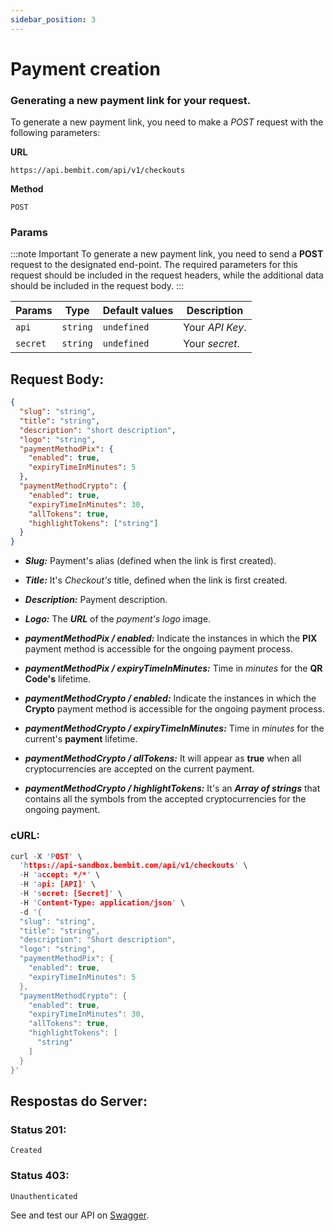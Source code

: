 ```yaml
---
sidebar_position: 3
---
```


# Payment creation

### Generating a new payment link for your request.

To generate a new payment link, you need to make a _POST_ request with the following parameters:

**URL**

```
https://api.bembit.com/api/v1/checkouts
```

**Method**

```
POST
```

### Params

:::note Important
To generate a new payment link, you need to send a **POST** request to the designated end-point. The required parameters for this request should be included in the request headers, while the additional data should be included in the request body.
:::

| Params   | Type     | Default values | Description     |
| -------- | -------- | -------------- | --------------- |
| `api`    | `string` | `undefined`    | Your _API Key_. |
| `secret` | `string` | `undefined`    | Your _secret_.  |

## Request Body:

```json
{
  "slug": "string",
  "title": "string",
  "description": "short description",
  "logo": "string",
  "paymentMethodPix": {
    "enabled": true,
    "expiryTimeInMinutes": 5
  },
  "paymentMethodCrypto": {
    "enabled": true,
    "expiryTimeInMinutes": 30,
    "allTokens": true,
    "highlightTokens": ["string"]
  }
}
```

- **_Slug:_** Payment's alias (defined when the link is first created).
- **_Title:_** It's _Checkout's_ title, defined when the link is first created.
- **_Description:_** Payment description.
- **_Logo:_** The **_URL_** of the _payment's logo_ image.

- **_paymentMethodPix / enabled:_** Indicate the instances in which the **PIX** payment method is accessible for the ongoing payment process.
- **_paymentMethodPix / expiryTimeInMinutes:_** Time in _minutes_ for the **QR Code's** lifetime.

- **_paymentMethodCrypto / enabled:_** Indicate the instances in which the **Crypto** payment method is accessible for the ongoing payment process.
- **_paymentMethodCrypto / expiryTimeInMinutes:_** Time in _minutes_ for the current's **payment** lifetime.
- **_paymentMethodCrypto / allTokens:_** It will appear as **true** when all cryptocurrencies are accepted on the current payment.
- **_paymentMethodCrypto / highlightTokens:_** It's an **_Array of strings_** that contains all the symbols from the accepted cryptocurrencies for the ongoing payment.

### cURL:

```c
curl -X 'POST' \
  'https://api-sandbox.bembit.com/api/v1/checkouts' \
  -H 'accept: */*' \
  -H 'api: [API]' \
  -H 'secret: [Secret]' \
  -H 'Content-Type: application/json' \
  -d '{
  "slug": "string",
  "title": "string",
  "description": "Short description",
  "logo": "string",
  "paymentMethodPix": {
    "enabled": true,
    "expiryTimeInMinutes": 5
  },
  "paymentMethodCrypto": {
    "enabled": true,
    "expiryTimeInMinutes": 30,
    "allTokens": true,
    "highlightTokens": [
      "string"
    ]
  }
}'
```

## Respostas do Server:

### Status 201:

    Created

### Status 403:

    Unauthenticated

See and test our API on [Swagger](https://api.bembit.com/docs/#/Checkouts/post_checkouts).